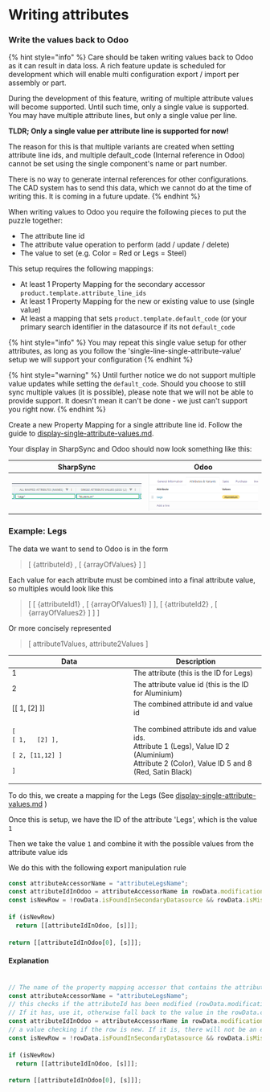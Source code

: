 # Writing attributes

### Write the values back to Odoo

{% hint style="info" %}
Care should be taken writing values back to Odoo as it can result in data loss. A rich feature update is scheduled for development which will enable multi configuration export / import per assembly or part.&#x20;

During the development of this feature, writing of multiple attribute values will become supported. Until such time, only a single value is supported. You may have multiple attribute lines, but only a  single value per line.



**TLDR; Only a single value per attribute line is supported for now!**



The reason for this is that multiple variants are created when setting attribute line ids, and multiple default\_code (Internal reference in Odoo) cannot be set using the single component's name or part number.&#x20;

There is no way to generate internal references for other configurations. The CAD system has to send this data, which we cannot do at the time of writing this. It is coming in a future update.
{% endhint %}

When writing values to Odoo you require the following pieces to put the puzzle together:

* The attribute line id
* The attribute value operation to perform (add / update / delete)
* The value to set (e.g. Color = Red or Legs = Steel)

This setup requires the following mappings:

* At least 1 Property Mapping for the secondary accessor `product.template.attribute_line_ids`&#x20;
* At least 1 Property Mapping for the new or existing value to use (single value)
* At least a mapping that sets `product.template.default_code` (or your primary search identifier in the datasource if its not `default_code`&#x20;

{% hint style="info" %}
You may repeat this single value setup for other attributes, as long as you follow the 'single-line-single-attribute-value' setup we will support your configuration
{% endhint %}

{% hint style="warning" %}
Until further notice we do not support multiple value updates while setting the `default_code`. Should you choose to still sync multiple values (it is possible), please note that we will not be able to provide support. It doesn't mean it can't be done - we just can't support you right now.
{% endhint %}

Create a new Property Mapping for a single attribute line id. Follow the guide to [display-single-attribute-values.md](display-single-attribute-values.md "mention").

Your display in SharpSync and Odoo should now look something like this:

| SharpSync                                                  | Odoo                                                  |
| ---------------------------------------------------------- | ----------------------------------------------------- |
| ![](../../../.gitbook/assets/sharpsync_legs_aluminium.png) | ![](../../../.gitbook/assets/odoo_legs_aluminium.png) |

### Example: Legs

The data we want to send to Odoo is in the form&#x20;

> \[ {attributeId} , \[ {arrayOfValues} ] ]

Each value for each attribute must be combined into a final attribute value, so multiples would look like this&#x20;

> \[ \[ {attributeId1} , \[ {arrayOfValues1} ] ], \[ {attributeId2} , \[ {arrayOfValues2} ] ] ]

Or more concisely represented&#x20;

> \[ attribute1Values, attribute2Values ]

<table><thead><tr><th width="228">Data</th><th>Description</th></tr></thead><tbody><tr><td>1</td><td>The attribute (this is the ID for Legs)</td></tr><tr><td>2</td><td>The attribute value id (this is the ID for Aluminium)</td></tr><tr><td>[[ 1, [2] ]]</td><td>The combined attribute id and value id</td></tr><tr><td><p><code>[</code><br>   <code>[ 1,   [2] ],</code></p><p>  <code>[ 2, [11,12] ]</code></p><p><code>]</code></p></td><td>The combined attribute ids and value ids.<br>Attribute 1 (Legs), Value ID 2 (Aluminium)<br>Attribute 2 (Color), Value ID 5 and 8 (Red, Satin Black)</td></tr></tbody></table>



To do this, we create a mapping for the Legs (See [display-single-attribute-values.md](display-single-attribute-values.md "mention") )

Once this is setup, we have the ID of the attribute 'Legs', which is the value `1`

Then we take the value `1` and combine it with the possible values from the attribute value ids



We do this with the following export manipulation rule

```javascript
const attributeAccessorName = "attributeLegsName";
const attributeIdInOdoo = attributeAccessorName in rowData.modifications  ? rowData.modifications[attributeAccessorName] : rowData.cells[attributeAccessorName];
const isNewRow = !rowData.isFoundInSecondaryDatasource && rowData.isMissingInSecondaryDatasource;

if (isNewRow)
  return [[attributeIdInOdoo, [s]]];

return [[attributeIdInOdoo[0], [s]]];

```

#### Explanation

```javascript

// The name of the property mapping accessor that contains the attribute id
const attributeAccessorName = "attributeLegsName";
// this checks if the attributeId has been modified (rowData.modifications). 
// If it has, use it, otherwise fall back to the value in the rowData.cells (value of the primary)
const attributeIdInOdoo = attributeAccessorName in rowData.modifications  ? rowData.modifications[attributeAccessorName] : rowData.cells[attributeAccessorName];
// a value checking if the row is new. If it is, there will not be an existing value
const isNewRow = !rowData.isFoundInSecondaryDatasource && rowData.isMissingInSecondaryDatasource;

if (isNewRow)
  return [[attributeIdInOdoo, [s]]];

return [[attributeIdInOdoo[0], [s]]];
```
